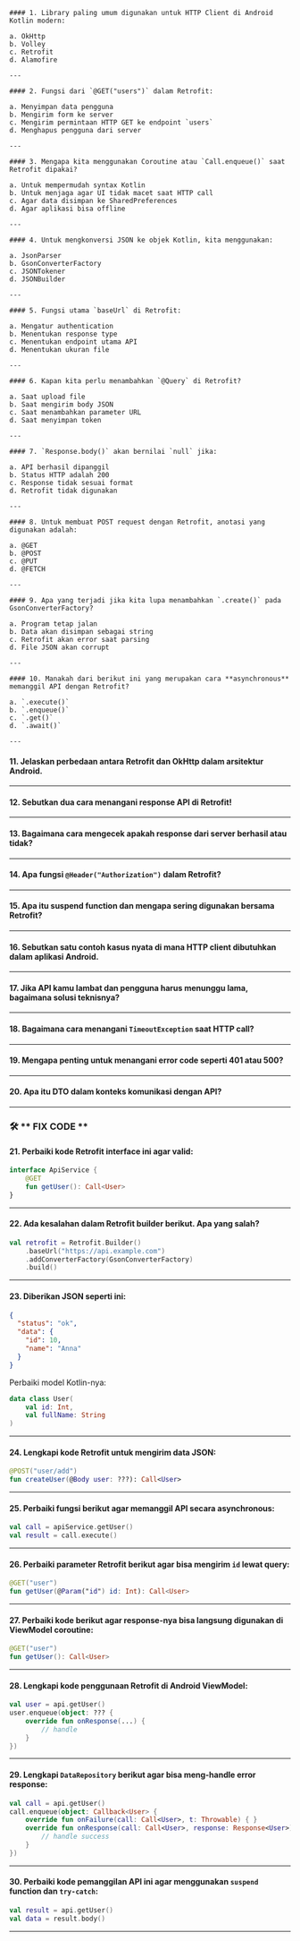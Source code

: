 
```
#### 1. Library paling umum digunakan untuk HTTP Client di Android Kotlin modern:

a. OkHttp
b. Volley
c. Retrofit
d. Alamofire

---

#### 2. Fungsi dari `@GET("users")` dalam Retrofit:

a. Menyimpan data pengguna
b. Mengirim form ke server
c. Mengirim permintaan HTTP GET ke endpoint `users`
d. Menghapus pengguna dari server

---

#### 3. Mengapa kita menggunakan Coroutine atau `Call.enqueue()` saat Retrofit dipakai?

a. Untuk mempermudah syntax Kotlin
b. Untuk menjaga agar UI tidak macet saat HTTP call
c. Agar data disimpan ke SharedPreferences
d. Agar aplikasi bisa offline

---

#### 4. Untuk mengkonversi JSON ke objek Kotlin, kita menggunakan:

a. JsonParser
b. GsonConverterFactory
c. JSONTokener
d. JSONBuilder

---

#### 5. Fungsi utama `baseUrl` di Retrofit:

a. Mengatur authentication
b. Menentukan response type
c. Menentukan endpoint utama API
d. Menentukan ukuran file

---

#### 6. Kapan kita perlu menambahkan `@Query` di Retrofit?

a. Saat upload file
b. Saat mengirim body JSON
c. Saat menambahkan parameter URL
d. Saat menyimpan token

---

#### 7. `Response.body()` akan bernilai `null` jika:

a. API berhasil dipanggil
b. Status HTTP adalah 200
c. Response tidak sesuai format
d. Retrofit tidak digunakan

---

#### 8. Untuk membuat POST request dengan Retrofit, anotasi yang digunakan adalah:

a. @GET
b. @POST
c. @PUT
d. @FETCH

---

#### 9. Apa yang terjadi jika kita lupa menambahkan `.create()` pada GsonConverterFactory?

a. Program tetap jalan
b. Data akan disimpan sebagai string
c. Retrofit akan error saat parsing
d. File JSON akan corrupt

---

#### 10. Manakah dari berikut ini yang merupakan cara **asynchronous** memanggil API dengan Retrofit?

a. `.execute()`
b. `.enqueue()`
c. `.get()`
d. `.await()`

---
```

#### 11. Jelaskan perbedaan antara Retrofit dan OkHttp dalam arsitektur Android.

---

#### 12. Sebutkan dua cara menangani response API di Retrofit!

---

#### 13. Bagaimana cara mengecek apakah response dari server berhasil atau tidak?

---

#### 14. Apa fungsi `@Header("Authorization")` dalam Retrofit?

---

#### 15. Apa itu suspend function dan mengapa sering digunakan bersama Retrofit?

---

#### 16. Sebutkan satu contoh kasus nyata di mana HTTP client dibutuhkan dalam aplikasi Android.

---

#### 17. Jika API kamu lambat dan pengguna harus menunggu lama, bagaimana solusi teknisnya?

---

#### 18. Bagaimana cara menangani `TimeoutException` saat HTTP call?

---

#### 19. Mengapa penting untuk menangani error code seperti 401 atau 500?

---

#### 20. Apa itu DTO dalam konteks komunikasi dengan API?

---

### 🛠️ ** FIX CODE **

#### 21. Perbaiki kode Retrofit interface ini agar valid:

```kotlin
interface ApiService {
    @GET
    fun getUser(): Call<User>
}
```

---

#### 22. Ada kesalahan dalam Retrofit builder berikut. Apa yang salah?

```kotlin
val retrofit = Retrofit.Builder()
    .baseUrl("https://api.example.com")
    .addConverterFactory(GsonConverterFactory)
    .build()
```

---

#### 23. Diberikan JSON seperti ini:

```json
{
  "status": "ok",
  "data": {
    "id": 10,
    "name": "Anna"
  }
}
```

Perbaiki model Kotlin-nya:

```kotlin
data class User(
    val id: Int,
    val fullName: String
)
```

---

#### 24. Lengkapi kode Retrofit untuk mengirim data JSON:

```kotlin
@POST("user/add")
fun createUser(@Body user: ???): Call<User>
```

---

#### 25. Perbaiki fungsi berikut agar memanggil API secara asynchronous:

```kotlin
val call = apiService.getUser()
val result = call.execute()
```

---

#### 26. Perbaiki parameter Retrofit berikut agar bisa mengirim `id` lewat query:

```kotlin
@GET("user")
fun getUser(@Param("id") id: Int): Call<User>
```

---

#### 27. Perbaiki kode berikut agar response-nya bisa langsung digunakan di ViewModel coroutine:

```kotlin
@GET("user")
fun getUser(): Call<User>
```

---

#### 28. Lengkapi kode penggunaan Retrofit di Android ViewModel:

```kotlin
val user = api.getUser()
user.enqueue(object: ??? {
    override fun onResponse(...) {
        // handle
    }
})
```

---

#### 29. Lengkapi `DataRepository` berikut agar bisa meng-handle error response:

```kotlin
val call = api.getUser()
call.enqueue(object: Callback<User> {
    override fun onFailure(call: Call<User>, t: Throwable) { }
    override fun onResponse(call: Call<User>, response: Response<User>) {
        // handle success
    }
})
```

---

#### 30. Perbaiki kode pemanggilan API ini agar menggunakan `suspend` function dan `try-catch`:

```kotlin
val result = api.getUser()
val data = result.body()
```

---
